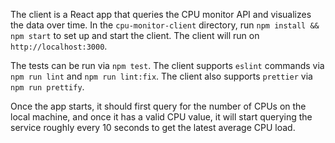 The client is a React app that queries the CPU monitor API and visualizes the data over time. In the `cpu-monitor-client` directory, run `npm install && npm start` to set up and start the client. 
The client will run on `http://localhost:3000`.

The tests can be run via `npm test`. The client supports `eslint` commands via `npm run lint` and 
`npm run lint:fix`. The client also supports `prettier` via `npm run prettify`.

Once the app starts, it should first query for the number of CPUs on the local machine, and once it has a valid CPU value, it will start querying the service roughly every 10 seconds to get the latest average CPU load.